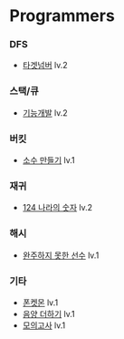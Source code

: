 # Programmers

### DFS 
- [타겟넘버](https://programmers.co.kr/learn/courses/30/lessons/43165#qna) lv.2

### 스택/큐 
- [기능개발](https://programmers.co.kr/learn/courses/30/lessons/42586) lv.2

### 버킷 
- [소수 만들기](https://programmers.co.kr/learn/courses/30/lessons/12977) lv.1

### 재귀 
- [124 나라의 숫자](https://programmers.co.kr/learn/courses/30/lessons/12899) lv.2

### 해시 
- [완주하지 못한 선수](https://programmers.co.kr/learn/courses/30/lessons/42576?language=python3) lv.1

### 기타 
- [폰켓몬](https://programmers.co.kr/learn/courses/30/lessons/1845?language=python3) lv.1
- [음양 더하기](https://programmers.co.kr/learn/courses/30/lessons/76501) lv.1
- [모의고사](https://programmers.co.kr/learn/courses/30/lessons/42840?language=python3) lv.1
